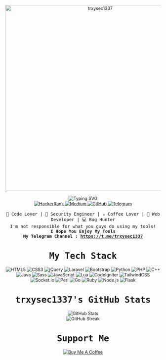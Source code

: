 <div align="center">
  <img src="https://media1.tenor.com/m/r5QGI5jCbAcAAAAC/houtarou-oreki-hyouka.gif" alt="trxysec1337" width="600"/>
</div>                                    `
 </pre>
</div><div align="center">
 <img
   src="https://readme-typing-svg.herokuapp.com?font=monospace&color=ffff&center=true&width=600&duration=1240&pause=2800&lines=Software+Engineering+and+Security+Engineer;I+Love+Security+:%3E"
   alt="Typing SVG" />
</div><div align="center">
  <a href="https://www.hackerrank.com/trxysec1337">
    <img src="https://img.shields.io/badge/-Hackerrank-2EC866?style=for-the-badge&logo=HackerRank&logoColor=white" alt="HackerRank" />
  </a>
  <a href="https://medium.com/@trxysec1337">
    <img src="https://img.shields.io/badge/Medium-12100E?style=for-the-badge&logo=medium&logoColor=white" alt="Medium" />
  </a>
  <a href="https://github.com/trxysec1337">
    <img src="https://img.shields.io/badge/github-%23121011.svg?style=for-the-badge&logo=github&logoColor=white" alt="GitHub" />
  </a>
  <a href="https://t.me/trxysec1337">
    <img src="https://img.shields.io/badge/Telegram-2CA5E0?style=for-the-badge&logo=telegram&logoColor=white" alt="Telegram" />
  </a>
</div><br><div align="center">
<samp>
 🖖 Code Lover | 🔐 Security Engineer | ☕ Coffee Lover | 🌵 Web Developer | 💻 Bug Hunter
</samp>
<br>
<samp>
 <div>I'm not responsible for what you guys do using my tools!</div>
 <b>I Hope You Enjoy My Tools</b>
 <br>
 <b>My Telegram Channel : <a href="https://t.me/trxysec1337">https://t.me/trxysec1337</a></b>
</samp>
</div><div align="center">
 <samp><h1>My Tech Stack</h1></samp>
</div><div align="center">
  <img src="https://img.shields.io/badge/-HTML5-%23E44D27?style=flat-square&logo=html5&logoColor=ffffff" alt="HTML5" />
  <img src="https://img.shields.io/badge/-CSS3-%231572B6?style=flat-square&logo=css3&logoColor=white" alt="CSS3" />
  <img src="https://img.shields.io/badge/jQuery-0769AD?style=flat-square&logo=jquery&logoColor=white" alt="jQuery" />
  <img src="https://img.shields.io/badge/Laravel-FF2D20?style=flat-square&logo=laravel&logoColor=white" alt="Laravel" />
  <img src="https://img.shields.io/badge/Bootstrap-563D7C?style=flat-square&logo=bootstrap&logoColor=white" alt="Bootstrap" />
  <img src="https://img.shields.io/badge/Python-3776AB?style=flat-square&logo=python&logoColor=white" alt="Python" />
  <img src="https://img.shields.io/badge/PHP-777BB4?style=flat-square&logo=php&logoColor=white" alt="PHP" />
  <img src="https://img.shields.io/badge/C%2B%2B-00599C?style=flat-square&logo=c%2B%2B&logoColor=white" alt="C++" />
  <img src="https://img.shields.io/badge/Java-ED8B00?style=flat-square&logo=java&logoColor=white" alt="Java" />
  <img src="https://img.shields.io/badge/Sass-CC6699?style=flat-square&logo=sass&logoColor=white" alt="Sass" />
  <img src="https://img.shields.io/badge/JavaScript-F7DF1E?style=flat-square&logo=javascript&logoColor=black" alt="JavaScript" />
  <img src="https://img.shields.io/badge/Lua-2C2D72?style=flat-square&logo=lua&logoColor=white" alt="Lua" />
  <img src="https://img.shields.io/badge/CodeIgniter-EF4223?style=flat-square&logo=codeIgniter&logoColor=white" alt="CodeIgniter" />
  <img src="https://img.shields.io/badge/TailwindCSS-38B2AC?style=flat-square&logo=tailwind-css&logoColor=white" alt="TailwindCSS" />
  <img src="https://img.shields.io/badge/Socket.io-black?style=flat-square&logo=socket.io&logoColor=white" alt="Socket.io" />
  <img src="https://img.shields.io/badge/Perl-39457E?style=flat-square&logo=perl&logoColor=white" alt="Perl" />
  <img src="https://img.shields.io/badge/Go-00ADD8?style=flat-square&logo=go&logoColor=white" alt="Go" />
  <img src="https://img.shields.io/badge/Ruby-CC342D?style=flat-square&logo=ruby&logoColor=white" alt="Ruby" />
  <img src="https://img.shields.io/badge/Node.js-43853D?style=flat-square&logo=node.js&logoColor=white" alt="Node.js" />
  <img src="https://img.shields.io/badge/Flask-000000?style=flat-square&logo=flask&logoColor=white" alt="Flask" />
</div><div align="center">
 <samp><h1>trxysec1337's GitHub Stats</h1></samp>
</div><div align="center">
 <img src="https://github-readme-stats.vercel.app/api?username=trxysec1337&show_icons=true&theme=radical" alt="GitHub Stats" />
 <br>
 <img src="https://github-readme-streak-stats.herokuapp.com/?user=trxysec1337&theme=radical" alt="GitHub Streak" />
</div><div align="center">
 <samp><h1>Support Me</h1></samp>
 <a href="https://www.buymeacoffee.com/trxysec1337">
   <img src="https://img.buymeacoffee.com/button-api/?text=Buy%20me%20a%20coffee&emoji=☕&slug=trxysec1337&button_colour=FFDD00&font_colour=000000&font_family=Comic&outline_colour=000000&coffee_colour=ffffff" alt="Buy Me A Coffee" />
 </a>
</samp>
</div>
